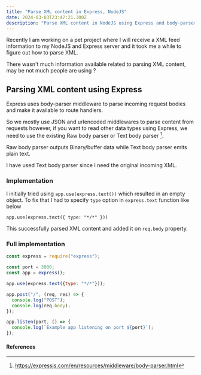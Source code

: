 ```yaml
---
title: "Parse XML content in Express, NodeJS"
date: 2024-03-03T23:47:21.300Z
description: "Parse XML content in NodeJS using Express and body-parser middleware"
---
```


Recently I am working on a pet project where I will receive a XML feed information to my NodeJS and Express server and it took me a while to figure out how to parse XML.

There wasn't much information available related to parsing XML content, may be not much people are using ?

## Parsing XML content using Express

Express uses body-parser middleware to parse incoming request bodies and make it available to route handlers.

So we mostly use JSON and urlencoded middlewares to parse content from requests however, if you want to read other data types using Express, we need to use the existing Raw body parser or Text body parser [^1].

Raw body parser outputs Binary/buffer data while Text body parser emits plain text.

I have used Text body parser since I need the original incoming XML.

### Implementation

I initially tried using `app.use(express.text())` which resulted in an empty object. To fix that I had to specify `type` option in `express.text` function like below

`app.use(express.text({ type: "*/*" }))`

This successfully parsed XML content and added it on `req.body` property.

### Full implementation

```JavaScript
const express = require("express");

const port = 3000;
const app = express();

app.use(express.text({type: "*/*"}));

app.post("/", (req, res) => {
  console.log("POST");
  console.log(req.body);
});

app.listen(port, () => {
  console.log(`Example app listening on port ${port}`);
});
```

#### References

[^1]: <https://expressjs.com/en/resources/middleware/body-parser.html>
